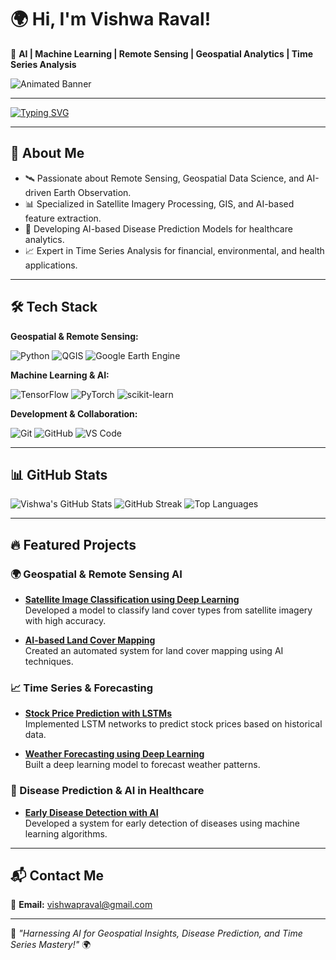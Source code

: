# 🌍 Hi, I'm Vishwa Raval!

🚀 **AI | Machine Learning | Remote Sensing | Geospatial Analytics | Time Series Analysis**

![Animated Banner](assets/animated_banner.gif)

---
[![Typing SVG](https://readme-typing-svg.herokuapp.com?font=Fira+Code&size=22&pause=1000&color=FF0000&center=true&vCenter=true&width=1000&lines=AI-Driven+Geospatial+Analytics;Time+Series+%26+Financial+Data+Modeling;Satellite+Imagery+Processing+with+Deep+Learning;Disease+Prediction+using+ML;Robust+AI+for+Smart+Decision+Making;Exploring+the+Intersection+of+AI+%26+Data+Science)](https://git.io/typing-svg)

---

## 🌟 About Me

- 🛰️ Passionate about Remote Sensing, Geospatial Data Science, and AI-driven Earth Observation.
- 📊 Specialized in Satellite Imagery Processing, GIS, and AI-based feature extraction.
- 🏥 Developing AI-based Disease Prediction Models for healthcare analytics.
- 📈 Expert in Time Series Analysis for financial, environmental, and health applications.

---

## 🛠️ Tech Stack

**Geospatial & Remote Sensing:**

![Python](https://img.shields.io/badge/Python-3776AB?style=for-the-badge&logo=python&logoColor=white)
![QGIS](https://img.shields.io/badge/QGIS-589632?style=for-the-badge&logo=qgis&logoColor=white)
![Google Earth Engine](https://img.shields.io/badge/Google_Earth_Engine-34A853?style=for-the-badge&logo=google-earth&logoColor=white)

**Machine Learning & AI:**

![TensorFlow](https://img.shields.io/badge/TensorFlow-FF6F00?style=for-the-badge&logo=tensorflow&logoColor=white)
![PyTorch](https://img.shields.io/badge/PyTorch-EE4C2C?style=for-the-badge&logo=pytorch&logoColor=white)
![scikit-learn](https://img.shields.io/badge/scikit--learn-F7931E?style=for-the-badge&logo=scikit-learn&logoColor=white)

**Development & Collaboration:**

![Git](https://img.shields.io/badge/Git-F05032?style=for-the-badge&logo=git&logoColor=white)
![GitHub](https://img.shields.io/badge/GitHub-181717?style=for-the-badge&logo=github&logoColor=white)
![VS Code](https://img.shields.io/badge/VS_Code-007ACC?style=for-the-badge&logo=visual-studio-code&logoColor=white)

---

## 📊 GitHub Stats

![Vishwa's GitHub Stats](https://github-readme-stats.vercel.app/api?username=Vishhh25&show_icons=true&theme=react&count_private=true)
![GitHub Streak](https://github-readme-streak-stats.herokuapp.com/?user=Vishhh25&theme=react)
![Top Languages](https://github-readme-stats.vercel.app/api/top-langs/?username=Vishhh25&layout=compact&theme=react)

---

## 🔥 Featured Projects

### 🌍 Geospatial & Remote Sensing AI

- **[Satellite Image Classification using Deep Learning](#)**  
  Developed a model to classify land cover types from satellite imagery with high accuracy.

- **[AI-based Land Cover Mapping](#)**  
  Created an automated system for land cover mapping using AI techniques.

### 📈 Time Series & Forecasting

- **[Stock Price Prediction with LSTMs](#)**  
  Implemented LSTM networks to predict stock prices based on historical data.

- **[Weather Forecasting using Deep Learning](#)**  
  Built a deep learning model to forecast weather patterns.

### 🏥 Disease Prediction & AI in Healthcare

- **[Early Disease Detection with AI](#)**  
  Developed a system for early detection of diseases using machine learning algorithms.

---

## 📬 Contact Me

📧 **Email:** [vishwapraval@gmail.com](mailto:vishwapraval@gmail.com)

---

🚀 *"Harnessing AI for Geospatial Insights, Disease Prediction, and Time Series Mastery!"* 🌍

